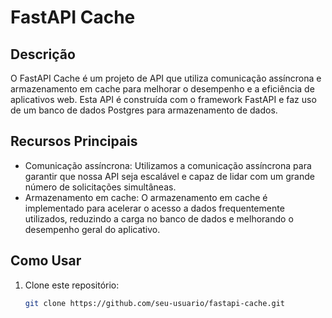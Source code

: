 # FastAPI Cache

## Descrição

O FastAPI Cache é um projeto de API que utiliza comunicação assíncrona e armazenamento em cache para melhorar o desempenho e a eficiência de aplicativos web. Esta API é construída com o framework FastAPI e faz uso de um banco de dados Postgres para armazenamento de dados.

## Recursos Principais

- Comunicação assíncrona: Utilizamos a comunicação assíncrona para garantir que nossa API seja escalável e capaz de lidar com um grande número de solicitações simultâneas.
- Armazenamento em cache: O armazenamento em cache é implementado para acelerar o acesso a dados frequentemente utilizados, reduzindo a carga no banco de dados e melhorando o desempenho geral do aplicativo.

## Como Usar

1. Clone este repositório:

   ```bash
   git clone https://github.com/seu-usuario/fastapi-cache.git
